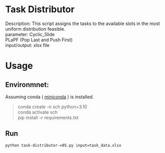 # Task Distributor
Description: This script assigns the tasks to the available slots in the most uniform distribution feasible.  
parameter:  Cyclic_Slide   
            PLaPF (Pop Last and Push First)   
input/output: xlsx file  

# Usage
## Environmnet:  
Assuming conda ( [miniconda](https://docs.conda.io/en/latest/miniconda.html) ) is installed.   
> conda create -n sch python=3.10  
> conda activate sch   
> pip install -r requirements.txt 

## Run     
    python task-distributor-v05.py input=task_data.xlsx 

